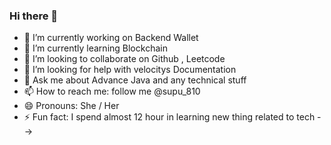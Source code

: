 ### Hi there 👋

- 🔭 I’m currently working on Backend Wallet
- 🌱 I’m currently learning Blockchain
- 👯 I’m looking to collaborate on Github , Leetcode 
- 🤔 I’m looking for help with velocitys Documentation
- 💬 Ask me about Advance Java and any technical stuff
- 📫 How to reach me: follow me @supu_810 
- 😄 Pronouns: She / Her
- ⚡ Fun fact: I spend almost 12 hour in learning new thing related to tech
-->
